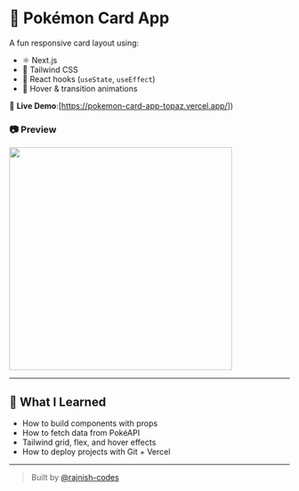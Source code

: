 # 🧠 Pokémon Card App

A fun responsive card layout using:
- ⚛️ Next.js
- 💨 Tailwind CSS
- 🧠 React hooks (`useState`, `useEffect`)
- 🎨 Hover & transition animations

🔗 **Live Demo**:[https://pokemon-card-app-topaz.vercel.app/])

### 📷 Preview

<img src="preview.png" width="400" />

---

## 🚀 What I Learned
- How to build components with props
- How to fetch data from PokéAPI
- Tailwind grid, flex, and hover effects
- How to deploy projects with Git + Vercel

---

> Built by [@rajnish-codes](https://github.com/rajnish-codes)
